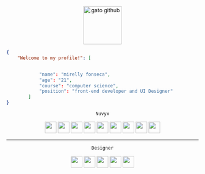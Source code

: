 <p align="center">
  <img src="https://user-images.githubusercontent.com/5713670/87202985-820dcb80-c2b6-11ea-9f56-7ec461c497c3.gif" alt="gato github" width="100">
</p>





```json
{
    "Welcome to my profile!": [


            "name": "mirelly fonseca",
            "age": "21",
            "course": "computer science",
            "position": "front-end developer and UI Designer"
        ]
}
```


<p align="center"><code>Nuvyx</code></p>


<p align="center">
  <img src="https://cdn.jsdelivr.net/gh/devicons/devicon@latest/icons/html5/html5-original.svg" width="30"/>
  <img src="https://cdn.jsdelivr.net/gh/devicons/devicon@latest/icons/css3/css3-original.svg" width="30"/>
  <img src="https://cdn.jsdelivr.net/gh/devicons/devicon@latest/icons/javascript/javascript-plain.svg" width="30" />
  <img src="https://cdn.jsdelivr.net/gh/devicons/devicon@latest/icons/typescript/typescript-plain.svg" width="30" />
  <img src="https://cdn.jsdelivr.net/gh/devicons/devicon@latest/icons/angularjs/angularjs-plain.svg" width="30" />
  <img src="https://cdn.jsdelivr.net/gh/devicons/devicon@latest/icons/vitejs/vitejs-original.svg" width="30" />
  <img src="https://cdn.jsdelivr.net/gh/devicons/devicon@latest/icons/csharp/csharp-plain.svg" width="30" />
  <img src="https://cdn.jsdelivr.net/gh/devicons/devicon@latest/icons/nodejs/nodejs-plain-wordmark.svg" width="30" />
  <img src="https://cdn.jsdelivr.net/gh/devicons/devicon@latest/icons/git/git-original.svg" width="30" />
 </p> 

<hr>

<p align="center"><code>Designer</code></p>

<p align="center">
  <img src="https://cdn.jsdelivr.net/gh/devicons/devicon@latest/icons/gimp/gimp-plain.svg" width="30" />
  <img src="https://cdn.jsdelivr.net/gh/devicons/devicon@latest/icons/figma/figma-original.svg" width="30" />
  <img src="https://cdn.jsdelivr.net/gh/devicons/devicon@latest/icons/canva/canva-original.svg" width="30" />
  <img src="https://cdn.jsdelivr.net/gh/devicons/devicon@latest/icons/photoshop/photoshop-original.svg" width="30" />
  <img src="https://cdn.jsdelivr.net/gh/devicons/devicon@latest/icons/blender/blender-original.svg" width="30" />
</p> 
